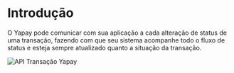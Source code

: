 # Introdução

O Yapay pode comunicar com sua aplicação a cada alteração de status de uma transação, fazendo com que seu sistema acompanhe todo o fluxo de status e esteja sempre atualizado quanto a situação da transação.

![API Transação Yapay](/images/Notificacao_automatica.png "Notificação Automática de Status Yapay")


